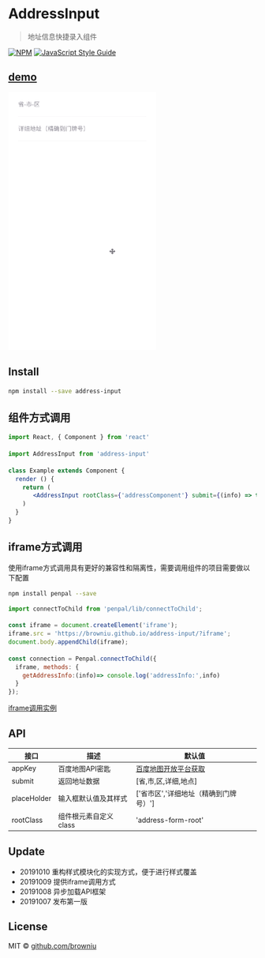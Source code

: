 # AddressInput

> 地址信息快捷录入组件

[![NPM](https://img.shields.io/npm/v/test.svg)](https://www.npmjs.com/package/address-input) [![JavaScript Style Guide](https://img.shields.io/badge/code_style-standard-brightgreen.svg)](https://standardjs.com)

## [demo](https://browniu.github.io/address-input/)

![demo](./static/address.gif)

## Install

```bash
npm install --save address-input
```

## 组件方式调用

```jsx
import React, { Component } from 'react'

import AddressInput from 'address-input'

class Example extends Component {
  render () {
    return (
       <AddressInput rootClass={'addressComponent'} submit={(info) => this.submitData(info)} style={{padding: '20px 0'}}/>
    )
  }
}
```

## iframe方式调用
使用iframe方式调用具有更好的兼容性和隔离性，需要调用组件的项目需要做以下配置

```bash
npm install penpal --save
```

```JavaScript
import connectToChild from 'penpal/lib/connectToChild';

const iframe = document.createElement('iframe');
iframe.src = 'https://browniu.github.io/address-input/?iframe';
document.body.appendChild(iframe);

const connection = Penpal.connectToChild({
  iframe, methods: {
    getAddressInfo:(info)=> console.log('addressInfo:',info)
  }
});
```
[iframe调用实例](https://github.com/browniu/address-input/blob/master/iframeTest/index.html)

## API

| 接口        | 描述                 | 默认值                                                       |
| ----------- | -------------------- | ------------------------------------------------------------ |
| appKey      | 百度地图API密匙         | [百度地图开放平台获取](http://lbsyun.baidu.com/apiconsole/key?application=key) |
| submit      | 返回地址数据         | [省,市,区,详细,地点]                                         |
| placeHolder | 输入框默认值及其样式 | ['省市区','详细地址（精确到门牌号）'] |
| rootClass | 组件根元素自定义class | 'address-form-root' |



## Update
* 20191010 重构样式模块化的实现方式，便于进行样式覆盖
* 20191009 提供iframe调用方式
* 20191008 异步加载API框架
* 20191007 发布第一版


## License

MIT © [github.com/browniu](https://github.com/github.com/browniu)



